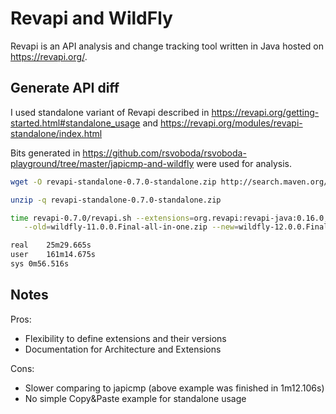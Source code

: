 # Revapi and WildFly

Revapi is an API analysis and change tracking tool written in Java hosted on https://revapi.org/.

## Generate API diff
I used standalone variant of Revapi described in https://revapi.org/getting-started.html#standalone_usage and https://revapi.org/modules/revapi-standalone/index.html

Bits generated in https://github.com/rsvoboda/rsvoboda-playground/tree/master/japicmp-and-wildfly were used for analysis.

```bash
wget -O revapi-standalone-0.7.0-standalone.zip http://search.maven.org/remotecontent?filepath=org/revapi/revapi-standalone/0.7.0/revapi-standalone-0.7.0-standalone.zip

unzip -q revapi-standalone-0.7.0-standalone.zip

time revapi-0.7.0/revapi.sh --extensions=org.revapi:revapi-java:0.16.0,org.revapi:revapi-reporter-text:0.9.0 \
   --old=wildfly-11.0.0.Final-all-in-one.zip --new=wildfly-12.0.0.Final-all-in-one.zip

real	25m29.665s
user	161m14.675s
sys	0m56.516s
```

## Notes
Pros:
 - Flexibility to define extensions and their versions
 - Documentation for Architecture and Extensions

Cons:
 - Slower comparing to japicmp (above example was finished in 1m12.106s)
 - No simple Copy&Paste example for standalone usage